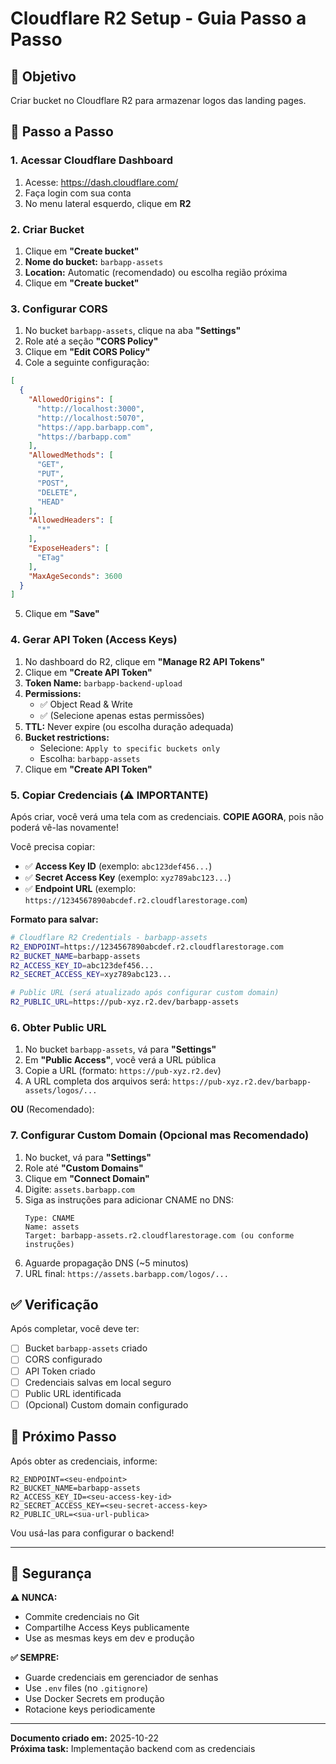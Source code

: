# Cloudflare R2 Setup - Guia Passo a Passo

## 🎯 Objetivo

Criar bucket no Cloudflare R2 para armazenar logos das landing pages.

## 📝 Passo a Passo

### 1. Acessar Cloudflare Dashboard

1. Acesse: https://dash.cloudflare.com/
2. Faça login com sua conta
3. No menu lateral esquerdo, clique em **R2**

### 2. Criar Bucket

1. Clique em **"Create bucket"**
2. **Nome do bucket:** `barbapp-assets`
3. **Location:** Automatic (recomendado) ou escolha região próxima
4. Clique em **"Create bucket"**

### 3. Configurar CORS

1. No bucket `barbapp-assets`, clique na aba **"Settings"**
2. Role até a seção **"CORS Policy"**
3. Clique em **"Edit CORS Policy"**
4. Cole a seguinte configuração:

```json
[
  {
    "AllowedOrigins": [
      "http://localhost:3000",
      "http://localhost:5070",
      "https://app.barbapp.com",
      "https://barbapp.com"
    ],
    "AllowedMethods": [
      "GET",
      "PUT",
      "POST",
      "DELETE",
      "HEAD"
    ],
    "AllowedHeaders": [
      "*"
    ],
    "ExposeHeaders": [
      "ETag"
    ],
    "MaxAgeSeconds": 3600
  }
]
```

5. Clique em **"Save"**

### 4. Gerar API Token (Access Keys)

1. No dashboard do R2, clique em **"Manage R2 API Tokens"**
2. Clique em **"Create API Token"**
3. **Token Name:** `barbapp-backend-upload`
4. **Permissions:**
   - ✅ Object Read & Write
   - ✅ (Selecione apenas estas permissões)
5. **TTL:** Never expire (ou escolha duração adequada)
6. **Bucket restrictions:** 
   - Selecione: `Apply to specific buckets only`
   - Escolha: `barbapp-assets`
7. Clique em **"Create API Token"**

### 5. Copiar Credenciais (⚠️ IMPORTANTE)

Após criar, você verá uma tela com as credenciais. **COPIE AGORA**, pois não poderá vê-las novamente!

Você precisa copiar:
- ✅ **Access Key ID** (exemplo: `abc123def456...`)
- ✅ **Secret Access Key** (exemplo: `xyz789abc123...`)
- ✅ **Endpoint URL** (exemplo: `https://1234567890abcdef.r2.cloudflarestorage.com`)

**Formato para salvar:**
```bash
# Cloudflare R2 Credentials - barbapp-assets
R2_ENDPOINT=https://1234567890abcdef.r2.cloudflarestorage.com
R2_BUCKET_NAME=barbapp-assets
R2_ACCESS_KEY_ID=abc123def456...
R2_SECRET_ACCESS_KEY=xyz789abc123...

# Public URL (será atualizado após configurar custom domain)
R2_PUBLIC_URL=https://pub-xyz.r2.dev/barbapp-assets
```

### 6. Obter Public URL

1. No bucket `barbapp-assets`, vá para **"Settings"**
2. Em **"Public Access"**, você verá a URL pública
3. Copie a URL (formato: `https://pub-xyz.r2.dev`)
4. A URL completa dos arquivos será: `https://pub-xyz.r2.dev/barbapp-assets/logos/...`

**OU** (Recomendado):

### 7. Configurar Custom Domain (Opcional mas Recomendado)

1. No bucket, vá para **"Settings"**
2. Role até **"Custom Domains"**
3. Clique em **"Connect Domain"**
4. Digite: `assets.barbapp.com`
5. Siga as instruções para adicionar CNAME no DNS:
   ```
   Type: CNAME
   Name: assets
   Target: barbapp-assets.r2.cloudflarestorage.com (ou conforme instruções)
   ```
6. Aguarde propagação DNS (~5 minutos)
7. URL final: `https://assets.barbapp.com/logos/...`

## ✅ Verificação

Após completar, você deve ter:

- [ ] Bucket `barbapp-assets` criado
- [ ] CORS configurado
- [ ] API Token criado
- [ ] Credenciais salvas em local seguro
- [ ] Public URL identificada
- [ ] (Opcional) Custom domain configurado

## 📝 Próximo Passo

Após obter as credenciais, informe:

```
R2_ENDPOINT=<seu-endpoint>
R2_BUCKET_NAME=barbapp-assets
R2_ACCESS_KEY_ID=<seu-access-key-id>
R2_SECRET_ACCESS_KEY=<seu-secret-access-key>
R2_PUBLIC_URL=<sua-url-publica>
```

Vou usá-las para configurar o backend!

---

## 🔐 Segurança

**⚠️ NUNCA:**
- Commite credenciais no Git
- Compartilhe Access Keys publicamente
- Use as mesmas keys em dev e produção

**✅ SEMPRE:**
- Guarde credenciais em gerenciador de senhas
- Use `.env` files (no `.gitignore`)
- Use Docker Secrets em produção
- Rotacione keys periodicamente

---

**Documento criado em:** 2025-10-22  
**Próxima task:** Implementação backend com as credenciais
